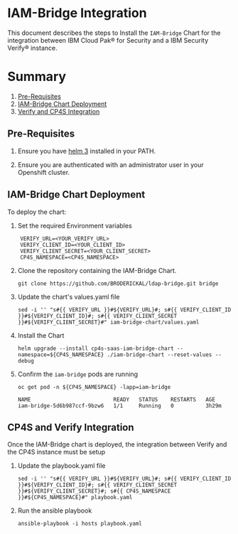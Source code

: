 # IAM-Bridge Integration

This document describes the steps to Install the `IAM-Bridge` Chart for the integration between IBM Cloud Pak® for Security and a IBM Security Verify® instance.

# Summary

1. [Pre-Requisites](#pre-requisites)
1. [IAM-Bridge Chart Deployment](#iam-Bridge-chart-deployment)
1. [Verify and CP4S Integration](#verify-and-cp4s-integration)

## Pre-Requisites

1. Ensure you have [helm 3](https://www.ibm.com/docs/en/cloud-paks/cp-security/1.7.0?topic=tasks-installing-developer-tools#helm-v324) installed in your PATH.

2. Ensure you are authenticated with an administrator user in your Openshift cluster.

## IAM-Bridge Chart Deployment

To deploy the chart:

1. Set the required Environment variables

```
    VERIFY_URL=<YOUR_VERIFY_URL>
    VERIFY_CLIENT_ID=<YOUR_CLIENT_ID>
    VERIFY_CLIENT_SECRET=<YOUR_CLIENT_SECRET>
    CP4S_NAMESPACE=<CP4S_NAMESPACE>
```

2. Clone the repository containing the IAM-Bridge Chart.

    ```
    git clone https://github.com/BRODERICKAL/ldap-bridge.git bridge
    ```

3.  Update the chart's values.yaml file

    ```
    sed -i '' "s#{{ VERIFY_URL }}#${VERIFY_URL}#; s#{{ VERIFY_CLIENT_ID }}#${VERIFY_CLIENT_ID}#; s#{{ VERIFY_CLIENT_SECRET }}#${VERIFY_CLIENT_SECRET}#" iam-bridge-chart/values.yaml
    ```

4. Install the Chart

    ```
    helm upgrade --install cp4s-saas-iam-bridge-chart --namespace=${CP4S_NAMESPACE} ./iam-bridge-chart --reset-values --debug
    ```

5. Confirm the `iam-bridge` pods are running

    ```
    oc get pod -n ${CP4S_NAMESPACE} -lapp=iam-bridge

    NAME                          READY   STATUS    RESTARTS   AGE
    iam-bridge-5d6b987ccf-9bzw6   1/1     Running   0          3h29m    
    ```

## CP4S and Verify Integration

Once the IAM-Bridge chart is deployed, the integration between Verify and the CP4S instance must be setup

1. Update the playbook.yaml file

    ```
    sed -i '' "s#{{ VERIFY_URL }}#${VERIFY_URL}#; s#{{ VERIFY_CLIENT_ID }}#${VERIFY_CLIENT_ID}#; s#{{ VERIFY_CLIENT_SECRET }}#${VERIFY_CLIENT_SECRET}#; s#{{ CP4S_NAMESPACE }}#${CP4S_NAMESPACE}#" playbook.yaml
    ```

2. Run the ansible playbook

    ```
    ansible-playbook -i hosts playbook.yaml
    ```